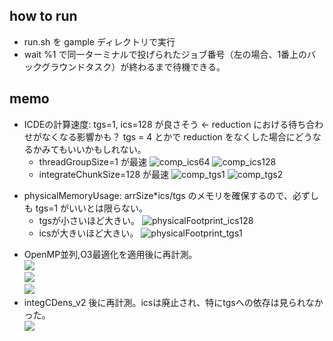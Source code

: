## how to run
- run.sh を gample ディレクトリで実行
- wait %1 で同一ターミナルで投げられたジョブ番号（左の場合、1番上のバックグラウンドタスク）が終わるまで待機できる。
## memo
- ICDEの計算速度: tgs=1, ics=128 が良さそう <- reduction における待ち合わせがなくなる影響かも？ tgs = 4 とかで reduction をなくした場合にどうなるかみてもいいかもしれない。
    - threadGroupSize=1 が最速
    ![comp_ics64](https://github.com/tnaoki0630/gample/blob/master/result/checkMetalParam/comp_ics64.png)
    ![comp_ics128](https://github.com/tnaoki0630/gample/blob/master/result/checkMetalParam/comp_ics128.png)
    - integrateChunkSize=128 が最速
    ![comp_tgs1](https://github.com/tnaoki0630/gample/blob/master/result/checkMetalParam/comp_tgs1.png)
    ![comp_tgs2](https://github.com/tnaoki0630/gample/blob/master/result/checkMetalParam/comp_tgs2.png)
<!-- - update, solvePoisson の計算速度: あんま変わらなさそう
    - update
    ![update_ics128](https://github.com/tnaoki0630/gample/blob/master/result/checkMetalParam/update_ics128.png)
    ![update_tgs2](https://github.com/tnaoki0630/gample/blob/master/result/checkMetalParam/update_tgs2.png)
    - solvePoisson
    ![solvePoisson_ics128](https://github.com/tnaoki0630/gample/blob/master/result/checkMetalParam/solvePoisson_ics128.png)
    ![solvePoisson_tgs2](https://github.com/tnaoki0630/gample/blob/master/result/checkMetalParam/solvePoisson_tgs2.png) -->
- physicalMemoryUsage: arrSize*ics/tgs のメモリを確保するので、必ずしも tgs=1 がいいとは限らない。
    - tgsが小さいほど大きい。
    ![physicalFootprint_ics128](https://github.com/tnaoki0630/gample/blob/master/result/checkMetalParam/physicalFootprint_ics128.png)
    - icsが大きいほど大きい。
    ![physicalFootprint_tgs1](https://github.com/tnaoki0630/gample/blob/master/result/checkMetalParam/physicalFootprint_tgs1.png)
<!-- - meanPotential: けっこう違う
![meanPotential_ics128](https://github.com/tnaoki0630/gample/blob/master/result/checkMetalParam/meanPotential_ics128.png)
![meanPotential_tgs1](https://github.com/tnaoki0630/gample/blob/master/result/checkMetalParam/meanPotential_tgs1.png) -->
- OpenMP並列,O3最適化を適用後に再計測。
<br>![](comp_ics128_OMP4.png)
<br>![](comp_tgs1_OMP4.png)
<br>![](comp_tgs2_OMP4.png)
- integCDens_v2 後に再計測。icsは廃止され、特にtgsへの依存は見られなかった。
<br>![](time_post_integCDens_v2.png)
